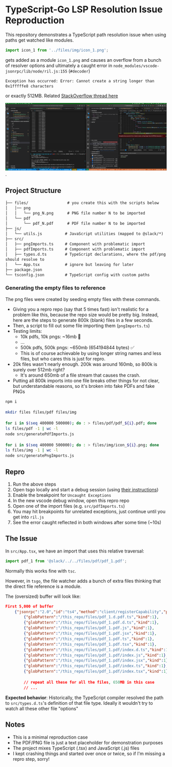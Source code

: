 # TypeScript-Go LSP Resolution Issue Reproduction

This repository demonstrates a TypeScript path resolution issue when using paths get watched like modules. 

```typescript
import icon_1 from '../files/img/icon_1.png';
```
gets added as a module `icon_1.png` and causes an overflow from a bunch of resolver options and ultimately a caught error in `node_modules/vscode-jsonrpc/lib/node/ril.js:155` (`#decoder`)
```
Exception has occurred: Error: Cannot create a string longer than 0x1fffffe8 characters
```
or exactly 512MB. Related [StackOverflow thread here](https://stackoverflow.com/questions/68230031/cannot-create-a-string-longer-than-0x1fffffe8-characters-in-json-parse/68263704#68263704)

![debugger exception](tsgo_buffer_catch2.png "debugger exception"). 

## Project Structure

```
├── files/                 # you create this with the scripts below
│   │── png
│   │   └── png_N.png      # PNG file number N to be imported
│   └── pdf
│       └── pdf_N.pdf      # PDF file number N to be imported
├── js/
│   └── utils.js          # JavaScript utilities (mapped to @slack/*)
├── src/
│   ├── pngImports.ts     # Component with problematic import
│   ├── pdfImports.ts     # Component with problematic import
│   ├── types.d.ts        # TypeScript declarations, where the pdf/png should resolve to
│   └── App.tsx           # ignore but leaving for later
├── package.json
└── tsconfig.json         # TypeScript config with custom paths
```

### Generating the empty files to reference
The png files were created by seeding empty files with these commands. 
- Giving you a repro repo (say that 5 times fast) isn't realistic for a problem like this, because the repo size would be pretty big. Instead, here are the steps to generate 800k (blank) files in a few seconds.
- Then, a script to fill out some file importing them (`pngImports.ts`)
- Testing limits:
	- 10k pdfs, 10k pngs: ~16mb 🚫
	- ...
	- 500k pdfs, 500k pngs: ~650mb (654194844 bytes) ✅
	- This is of course achievable by using longer string names and less files, but who cares this is just for repro.
- 20k files wasn't nearly enough. 200k was around 160mb, so 800k is surely over 512mb right? 
   - It's around 650mb of a file stream that causes the crash.
- Putting all 800k imports into one file breaks other things for not clear, but understandable reasons, so it's broken into fake PDFs and fake PNGs

```bash
npm i

mkdir files files/pdf files/img

for i in $(seq 400000 500000); do : > files/pdf/pdf_${i}.pdf; done
ls files/pdf -1 | wc -l
node src/generatePdfImports.js 

for i in $(seq 400000 500000); do : > files/img/icon_${i}.png; done
ls files/img -1 | wc -l
node src/generatePngImports.js 
```

## Repro
1. Run the above steps
2. Open tsgo locally and start a debug session (using [their instructions](https://github.com/microsoft/typescript-go/?tab=readme-ov-file#running-lsp-prototype))
3. Enable the breakpoint for `Uncaught Exceptions`
4. In the new vscode debug window, open this repro repo
5. Open one of the import files (e.g. `src/pdfImports.ts`)
6. You may hit breakpoints for unrelated exceptions, just continue until you get into `ril.js`
6. See the error caught reflected in both windows after some time (~10s)

## The Issue

In `src/App.tsx`, we have an import that uses this relative traversal:
```typescript
import pdf_1 from '@slack/../../files/pdf/pdf_1.pdf';
```
Normally this works fine with `tsc`.

However, in `tsgo`, the file watcher adds a bunch of extra files thinking that the direct file reference is a module.

The (oversized) buffer will look like:
```json
First 5,000 of buffer
	{"jsonrpc":"2.0","id":"ts4","method":"client/registerCapability","params":{"registrations":[{"id":"watcher-3","method":"workspace/didChangeWatchedFiles","registerOptions":{"watchers":[
		{"globPattern":"/this_repo/files/pdf_1.d.pdf.ts","kind":1},
		{"globPattern":"/this_repo/files/pdf_1.pdf.d.ts","kind":1},
		{"globPattern":"/this_repo/files/pdf_1.pdf.js","kind":1},
		{"globPattern":"/this_repo/files/pdf_1.pdf.jsx","kind":1},
		{"globPattern":"/this_repo/files/pdf_1.pdf.ts","kind":1},
		{"globPattern":"/this_repo/files/pdf_1.pdf.tsx","kind":1},
		{"globPattern":"/this_repo/files/pdf_1.pdf/index.d.ts","kind":1},
		{"globPattern":"/this_repo/files/pdf_1.pdf/index.js","kind":1},
		{"globPattern":"/this_repo/files/pdf_1.pdf/index.jsx","kind":1},
		{"globPattern":"/this_repo/files/pdf_1.pdf/index.ts","kind":1},
		{"globPattern":"/this_repo/files/pdf_1.pdf/index.tsx","kind":1},

		// repeat all these for all the files, 650MB in this case
		// ...
```


**Expected behavior**: Historically, the TypeScript compiler resolved the path to `src/types.d.ts`'s definition of that file type. Ideally it wouldn't try to watch all these other file "options"


## Notes
- This is a minimal reproduction case
- The PDF/PNG file is just a text placeholder for demonstration purposes
- The project mixes TypeScript (.tsx) and JavaScript (.js) files
- I kept crashing things and started over once or twice, so if I'm missing a repro step, sorry!
